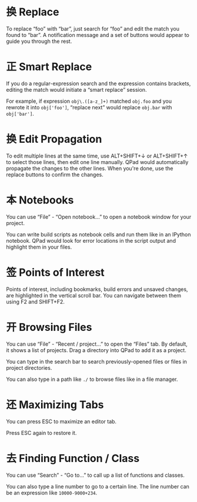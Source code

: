 # 换 Replace

To replace “foo” with “bar”, just search for “foo” and edit the match you found to “bar”. A notification message and a set of buttons would appear to guide you through the rest.

# 正 Smart Replace

If you do a regular-expression search and the expression contains brackets, editing the match would initiate a “smart replace” session.

For example, if expression `obj\.([a-z_]+)` matched `obj.foo` and you rewrote it into `obj['foo']`, “replace next” would replace `obj.bar` with `obj['bar']`.

# 换 Edit Propagation

To edit multiple lines at the same time, use ALT+SHIFT+↓ or ALT+SHIFT+↑ to select those lines, then edit one line manually. QPad would automatically propagate the changes to the other lines. When you're done, use the replace buttons to confirm the changes.

# 本 Notebooks

You can use “File” - “Open notebook...” to open a notebook window for your project. 

You can write build scripts as notebook cells and run them like in an IPython notebook. QPad would look for error locations in the script output and highlight them in your files.

# 签 Points of Interest

Points of interest, including bookmarks, build errors and unsaved changes, are highlighted in the vertical scroll bar. You can navigate between them using F2 and SHIFT+F2.

# 开 Browsing Files

You can use “File” - “Recent / project...” to open the “Files” tab. By default, it shows a list of projects. Drag a directory into QPad to add it as a project.

You can type in the search bar to search previously-opened files or files in project directories.

You can also type in a path like `./` to browse files like in a file manager.

# 还 Maximizing Tabs

You can press ESC to maximize an editor tab.

Press ESC again to restore it.

# 去 Finding Function / Class

You can use “Search” - “Go to...” to call up a list of functions and classes.

You can also type a line number to go to a certain line. The line number can be an expression like `10000-9000+234`.

